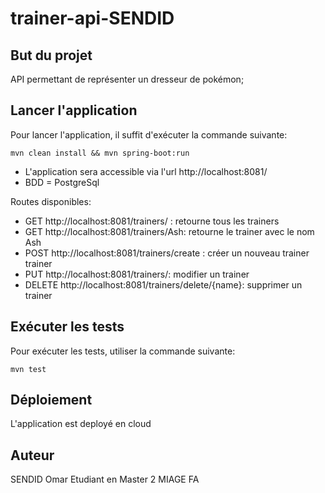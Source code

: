 # trainer-api-SENDID

## But du projet
API permettant de représenter un dresseur de pokémon;

## Lancer l'application
Pour lancer l'application, il suffit d'exécuter la commande suivante:
```
mvn clean install && mvn spring-boot:run
```
- L'application sera accessible via l'url http://localhost:8081/  
- BDD = PostgreSql

Routes disponibles:
- GET http://localhost:8081/trainers/ : retourne  tous les trainers
- GET http://localhost:8081/trainers/Ash: retourne le trainer avec le nom Ash
- POST http://localhost:8081/trainers/create : créer un nouveau trainer trainer
- PUT http://localhost:8081/trainers/: modifier un trainer
- DELETE http://localhost:8081/trainers/delete/{name}: supprimer un trainer

## Exécuter les tests
Pour exécuter les tests, utiliser la commande suivante:
```
mvn test
```

## Déploiement
L'application est deployé en cloud


## Auteur

SENDID Omar 
Etudiant en Master 2 MIAGE FA